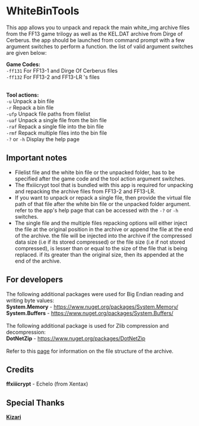 # WhiteBinTools
This app allows you to unpack and repack the main white_img archive files from the FF13 game trilogy as well as the KEL.DAT archive from Dirge of Cerberus. the app should be launched from command prompt with a few argument switches to perform a function. the list of valid argument switches are given below:

**Game Codes:**
<br>``-ff131`` For FF13-1 and Dirge Of Cerberus files
<br>``-ff132`` For FF13-2 and FF13-LR 's files


<br>**Tool actions:**
<br>``-u`` Unpack a bin file
<br>``-r`` Repack a bin file
<br>``-ufp`` Unpack file paths from filelist
<br>``-uaf`` Unpack a single file from the bin file
<br>``-raf`` Repack a single file into the bin file
<br>``-rmf`` Repack multiple files into the bin file
<br>``-?`` or ``-h`` Display the help page
<br>

## Important notes
- Filelist file and the white bin file or the unpacked folder, has to be specified after the game code and the tool action argument switches.
- The ffxiiicrypt tool that is bundled with this app is required for unpacking and repacking the archive files from FF13-2 and FF13-LR.
- If you want to unpack or repack a single file, then provide the virtual file path of that file after the white bin file or the unpacked folder argument. refer to the app's help page that can be accessed with the `-?` or `-h` switches. 
- The single file and the multiple files repacking options will either inject the file at the original position in the archive or append the file at the end of the archive. the file will be injected into the archive if the compressed data size (i.e if its stored compressed) or the file size (i.e if not stored compressed), is lesser than or equal to the size of the file that is being replaced. if its greater than the original size, then its appended at the end of the archive.

## For developers
The following additional packages were used for Big Endian reading and writing byte values:
<br>**System.Memory** - https://www.nuget.org/packages/System.Memory/
<br>**System.Buffers** - https://www.nuget.org/packages/System.Buffers/
<br>
<br>
The following additional package is used for Zlib compression and decompression:
<br>**DotNetZip** - https://www.nuget.org/packages/DotNetZip
<br>
<br>
Refer to this [page](https://github.com/LR-Research-Team/Datalog/wiki/White-Image-BIN-files) for information on the file structure of the archive.

## Credits
**ffxiiicrypt** - Echelo (from Xentax)

## Special Thanks
[**Kizari**](https://github.com/Kizari)
